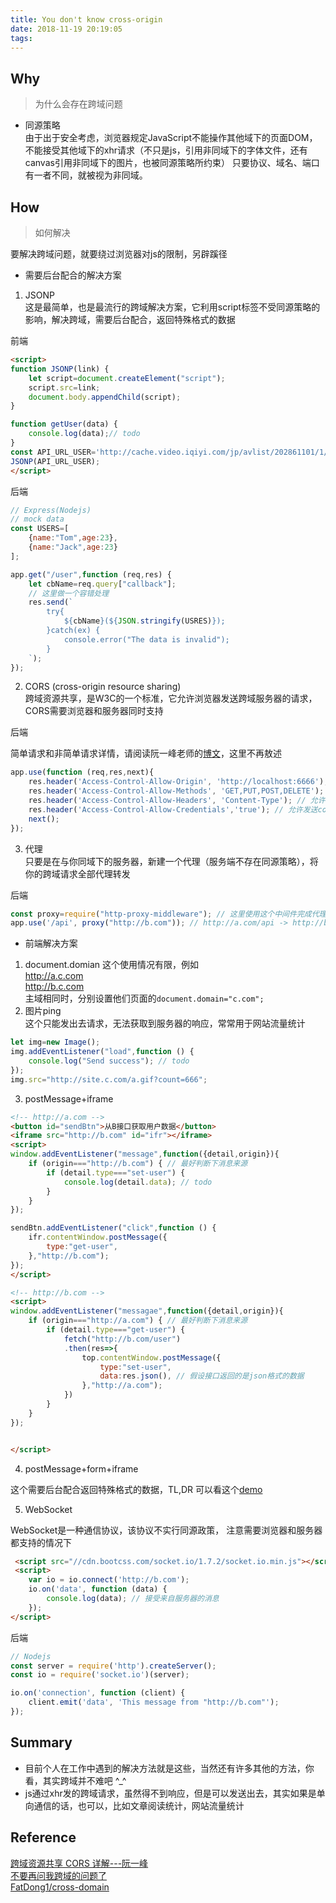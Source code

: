 ```yaml
---
title: You don't know cross-origin
date: 2018-11-19 20:19:05
tags:
---
```


## Why 
> 为什么会存在跨域问题

- 同源策略  
由于出于安全考虑，浏览器规定JavaScript不能操作其他域下的页面DOM，不能接受其他域下的xhr请求（不只是js，引用非同域下的字体文件，还有canvas引用非同域下的图片，也被同源策略所约束）
只要协议、域名、端口有一者不同，就被视为非同域。

## How
> 如何解决  

要解决跨域问题，就要绕过浏览器对js的限制，另辟蹊径

- 需要后台配合的解决方案
1. JSONP  
这是最简单，也是最流行的跨域解决方案，它利用script标签不受同源策略的影响，解决跨域，需要后台配合，返回特殊格式的数据

前端
```html
<script>
function JSONP(link) {
    let script=document.createElement("script");
    script.src=link;
    document.body.appendChild(script);
}

function getUser(data) {
    console.log(data);// todo
}
const API_URL_USER='http://cache.video.iqiyi.com/jp/avlist/202861101/1/?callback=jsonpCb'; // 这里以爱奇艺的接口为例（来源网络，侵删）
JSONP(API_URL_USER);
</script>
```

后端
```js
// Express(Nodejs)
// mock data
const USERS=[
    {name:"Tom",age:23},
    {name:"Jack",age:23}
];

app.get("/user",function (req,res) {
    let cbName=req.query["callback"];
    // 这里做一个容错处理
    res.send(`
        try{
            ${cbName}(${JSON.stringify(USRES)});
        }catch(ex) {
            console.error("The data is invalid");
        }
    `);
});
```

2. CORS (cross-origin resource sharing)  
跨域资源共享，是W3C的一个标准，它允许浏览器发送跨域服务器的请求，CORS需要浏览器和服务器同时支持

后端

简单请求和非简单请求详情，请阅读阮一峰老师的[博文](http://www.ruanyifeng.com/blog/2016/04/cors.html)，这里不再敖述
```js
app.use(function (req,res,next){
    res.header('Access-Control-Allow-Origin', 'http://localhost:6666'); // 允许跨域的白名单，一般不建议使用 * 号
    res.header('Access-Control-Allow-Methods', 'GET,PUT,POST,DELETE'); // 允许请求的方法，非简单请求，会进行预检
    res.header('Access-Control-Allow-Headers', 'Content-Type'); // 允许请求携带的头信息，非简单请求，会进行预检
    res.header('Access-Control-Allow-Credentials','true'); // 允许发送cookie，这里前端xhr也需要一起配置 `xhr.withCredentials=true`
    next();
});

```
3. 代理  
只要是在与你同域下的服务器，新建一个代理（服务端不存在同源策略），将你的跨域请求全部代理转发

后端
```js
const proxy=require("http-proxy-middleware"); // 这里使用这个中间件完成代理
app.use('/api', proxy("http://b.com")); // http://a.com/api -> http://b.com/api
```

- 前端解决方案
1. document.domian
这个使用情况有限，例如  
http://a.c.com    
http://b.c.com  
主域相同时，分别设置他们页面的`document.domain="c.com";`
1. 图片ping  
这个只能发出去请求，无法获取到服务器的响应，常常用于网站流量统计

```js
let img=new Image();
img.addEventListener("load",function () {
    console.log("Send success"); // todo
});
img.src="http://site.c.com/a.gif?count=666";
```
3. postMessage+iframe

```html
<!-- http://a.com -->
<button id="sendBtn">从B接口获取用户数据</button>
<iframe src="http://b.com" id="ifr"></iframe>
<script>
window.addEventListener("message",function({detail,origin}){
    if (origin==="http://b.com") { // 最好判断下消息来源
        if (detail.type==="set-user") {
            console.log(detail.data); // todo
        }
    }
});

sendBtn.addEventListener("click",function () {
    ifr.contentWindow.postMessage({
        type:"get-user",
    },"http://b.com");
});
</script>
```

```html
<!-- http://b.com -->
<script>
window.addEventListener("messagae",function({detail,origin}){
    if (origin==="http://a.com") { // 最好判断下消息来源
        if (detail.type==="get-user") {
            fetch("http://b.com/user")
            .then(res=>{
                top.contentWindow.postMessage({
                    type:"set-user",
                    data:res.json(), // 假设接口返回的是json格式的数据
                },"http://a.com");
            })
        }
    }
});


</script>
```

4. postMessage+form+iframe  

这个需要后台配合返回特殊格式的数据，TL,DR 可以看这个[demo](https://github.com/Yangfan2016/cross-domain/blob/master/9-iframe_form_postMessage/index.html)

5. WebSocket  

WebSocket是一种通信协议，该协议不实行同源政策，
注意需要浏览器和服务器都支持的情况下

```html
 <script src="//cdn.bootcss.com/socket.io/1.7.2/socket.io.min.js"></script>
 <script>
    var io = io.connect('http://b.com');
    io.on('data', function (data) {
        console.log(data); // 接受来自服务器的消息
    });
</script>
```

后端
```js
// Nodejs
const server = require('http').createServer();
const io = require('socket.io')(server);

io.on('connection', function (client) {
    client.emit('data', 'This message from "http://b.com"');
});
```

## Summary
- 目前个人在工作中遇到的解决方法就是这些，当然还有许多其他的方法，你看，其实跨域并不难吧 ^_^
- js通过xhr发的跨域请求，虽然得不到响应，但是可以发送出去，其实如果是单向通信的话，也可以，比如文章阅读统计，网站流量统计

## Reference
[跨域资源共享 CORS 详解---阮一峰](http://www.ruanyifeng.com/blog/2016/04/cors.html)  
[不要再问我跨域的问题了](https://segmentfault.com/a/1190000015597029?utm_source=tag-newest)   
[FatDong1/cross-domain](https://github.com/Yangfan2016/cross-domain) 